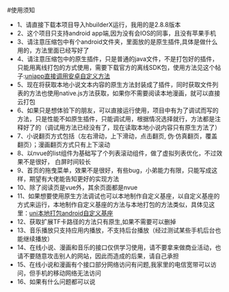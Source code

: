#使用须知

* 1、请直接下载本项目导入hbuilderX运行，我用的是2.8.8版本
* 2、这个项目只支持android app端,因为没有会IOS的同事，且没有苹果手机
* 3、请注意压缩包中有个android文件夹，里面放的是原生插件,具体是做什么用的，方法里面已经写好了
* 4、请注意压缩包中的原生插件，只是普通的java文件，不是打包好的插件，只能用离线打包的方式使用，需要下载官方的离线SDK包，使用方法见这个帖子:[uniapp直接调用安卓自定义方法](https://ask.dcloud.net.cn/article/36065)
* 5、现在将获取本地小说文本内容的原生方法封装成了插件，同时获取文件列表的方法也使用native.js方法获取，如果你不需要阅读本地漫画，就可以直接云打包
* 6、如果只是想体验下的朋友，可以直接运行使用，项目中有为了调试而写的方法，只是性能不如原生插件，只能调试用，根据情况选择就行，方法都是注释好了的（调试用方法已经没有了，现在读取本地小说内容只有原生方法了）
* 7、小说翻页方式包括（左右滑动，上下滑动，点击翻页, 伪·仿真翻页，覆盖翻页）；漫画翻页方式只有上下滚动
* 8、以nvue的list组件为基础写了个列表滚动组件，做了虚拟列表优化，不过效果不是很好， 白屏时间较长
* 9、首页的拖曳菜单，效果不是很好，有些bug，小弟能力有限，只能写成这样，期望有大佬能告知更好的实现方法
* 10、除了阅读页是vue外，其余页面都是nvue
* 11、如果想要使用原生方法调试也可以本地制作自定义基座，以自定义基座的方式来运行，本地制作自定义基座的方法与本地打包的方法类似，具体见这里：[uni本地打包android自定义基座](https://www.cnblogs.com/fdxjava/articles/13354591.html)
* 12、获取扩展TF卡路径的方法只有原生,如果不需要可以删掉
* 13、音乐播放只支持应用内播放，不支持后台播放（经过测试某些手机后台也能继续播放）
* 14、在线小说、漫画和音乐的接口仅供学习使用，请不要拿来做商业活动，也请不要随意攻击别人的网站，因此而造成的后果，请自己承担
* 15、在线小说和漫画有个接口部分网络访问有问题,我家里的电信宽带可以访问，但手机的移动网络无法访问
* 16、如果有什么问题都可以说
